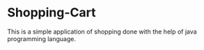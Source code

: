 # Shopping-Cart
This is a simple application of shopping done with the help of java programming language. 
